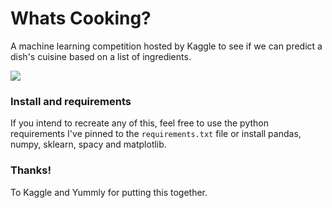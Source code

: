 # Whats Cooking? 

A machine learning competition hosted by Kaggle to see if we can predict a dish's cuisine based on a list of ingredients.

![](https://images.pexels.com/photos/1414651/pexels-photo-1414651.jpeg?auto=compress&cs=tinysrgb&h=750&w=1260)

### Install and requirements

If you intend to recreate any of this, feel free to use the python requirements I've pinned to the ```requirements.txt``` file or install pandas, numpy, sklearn, spacy and matplotlib. 

### Thanks!

To Kaggle and Yummly for putting this together. 